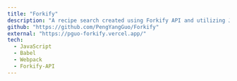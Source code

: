 ```yaml
---
title: "Forkify"
description: "A recipe search created using Forkify API and utilizing JavaScript, Webpack, Babel, Node. The user can search for a specific recipe and add ingredients to a shopping list or save to a favorites list via local storage."
github: "https://github.com/PengYangGuo/Forkify"
external: "https://pguo-forkify.vercel.app/"
tech:
  - JavaScript
  - Babel
  - Webpack
  - Forkify-API
---
```

